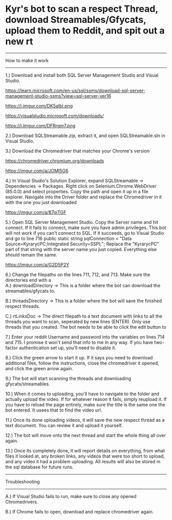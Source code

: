 # Kyr's bot to scan a respect Thread, download Streamables/Gfycats, upload them to Reddit, and spit out a new rt

***
How to make it work
***

1.) Download and install both SQL Server Management Studio and Visual Studio.

  https://learn.microsoft.com/en-us/sql/ssms/download-sql-server-management-studio-ssms?view=sql-server-ver16

  https://i.imgur.com/DK5aIbl.png
  
  https://visualstudio.microsoft.com/downloads/
  
  https://i.imgur.com/DFRrgm7.png

2.) Download SQLStreamable.zip, extract it, and open SQLStreamable.sln in Visual Studio.

3.) Download the Chromedriver that matches your Chrome's version
  
  https://chromedriver.chromium.org/downloads

  https://imgur.com/a/JOMI5G6

4.) In Visual Studio's Solution Explorer, expand SQLStreamable -> Dependencies -> Packages. Right click on Selenium.Chrome.WebDriver (85.0.0) and select properties. Copy the path and open it up in a file explorer. Navigate into the Driver folder and replace the Chromedriver in it with the one you just downloaded

  https://imgur.com/a/87oiTGF

5.) Open SQL Server Management Studio. Copy the Server name and hit connect. If it fails to connect, make sure you have admin privileges. This bot will not work if you can't connect to SQL. If it succeeds, go to Visual Studio and go to line 716 public static string sqlConnection = "Data Source=KyrarycPC;Integrated Security=SSPI;";  Replace the "KyrarycPC" part of that string with the server name you just copied. Everything else should remain the same.

  https://imgur.com/a/G2D5P2Y

6.) Change the filepaths on the lines 711, 712, and 713. Make sure the directories end with a \
  A.) downloadDirectory -> This is a folder where the bot can download the streamables/gfycats to.
  
  B.) threadsDirectory -> This is a folder where the bot will save the finished respect threads.
  
  C.) rtLinksDoc -> The direct filepath to a text document with links to all the threads you want to scan, seperated by new lines (ENTER). Only use threads that you created. The bot needs to be able to click the edit button to 
  
7.) Enter your reddit Username and password into the variables on lines 714 and 715. I promise it won't send that info to me in any way. If you have two-factor authentication set up, you'll need to disable it.

8.) Click the green arrow to start it up. If it says you need to download additional files, follow the instructions, close the chromedriver it opened, and click the green arrow again.

9.) The bot will start scanning the threads and downloading gfycats/streamables.

10.) When it comes to uploading, you'll have to navigate to the folder and actually upload the video. If for whatever reason it fails, simply reupload it. If you have to reload the page entirely, make sure the title is the same one the bot entered. It usees that to find the video url.

11.) Once its done uploading videos, it will save the new respect thread as a text document. You can review it and upload it yourself.

12.) The bot will move onto the next thread and start the whole thing all over again.

13.) Once its completely done, it will report details on everything, from what files it looked at, any broken links, any videos that were too short to upload, and any video it had a problem uploading. All results will also be stored in the sql database for future runs.

***********

Troubleshooting

************

A.) If Visual Studio fails to run, make sure to close any opened Chromedrivers.

B.) If Chrome fails to open, download and replace chromedriver again.
